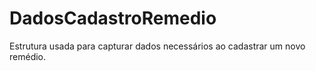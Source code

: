 # DadosCadastroRemedio

Estrutura usada para capturar dados necessários ao cadastrar um novo remédio.
